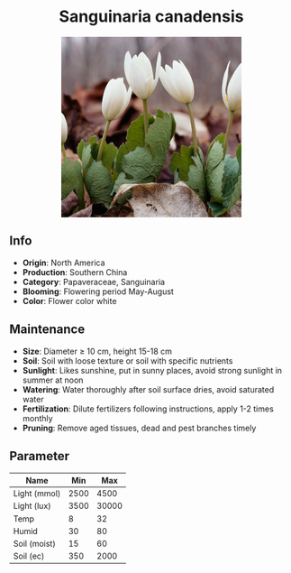 <h1 align='center'>Sanguinaria canadensis</h1>
<p align="center">
    <img 
        align='center'
        width='320'
        src="../images/sanguinaria canadensis.png" 
        alt='Sanguinaria canadensis' />
</p>

## Info

 - **Origin**: North America
 - **Production**: Southern China
 - **Category**: Papaveraceae, Sanguinaria
 - **Blooming**: Flowering period May-August
 - **Color**: Flower color white

## Maintenance

 - **Size**: Diameter ≥ 10 cm, height 15-18 cm
 - **Soil**: Soil with loose texture or soil with specific nutrients
 - **Sunlight**: Likes sunshine, put in sunny places, avoid strong sunlight in summer at noon
 - **Watering**: Water thoroughly after soil surface dries, avoid saturated water
 - **Fertilization**: Dilute fertilizers following instructions, apply 1-2 times monthly
 - **Pruning**: Remove aged tissues, dead and pest branches timely

## Parameter

| Name         | Min  | Max   |
|--------------|------|-------|
| Light (mmol) | 2500 | 4500  |
| Light (lux)  | 3500 | 30000 |
| Temp         | 8    | 32    |
| Humid        | 30   | 80    |
| Soil (moist) | 15   | 60    |
| Soil (ec)    | 350  | 2000  |